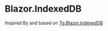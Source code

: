 # Blazor.IndexedDB
Inspired By and based on [Tg.Blazor.IndexedDB](https://github.com/wtulloch/Blazor.IndexedDB)
